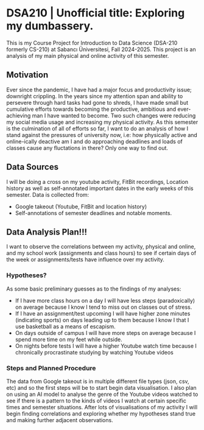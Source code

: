 # DSA210 | Unofficial title: Exploring my dumbassery.

This is my Course Project for Introduction to Data Science (DSA-210 formerly CS-210) at Sabancı Üniversitesi, Fall 2024-2025.
This project is an analysis of my main physical and online activity of this semester.

## Motivation

Ever since the pandemic, I have had a major focus and productivity issue; downright crippling. In the years since my attention span and ability to persevere through hard tasks had gone to shreds, I have made small but cumulative efforts towards becoming the productive, ambitious and ever-achieving man I have wanted to become.
Two such changes were reducing my social media usage and increasing my physical activity. 
As this semester is the culmination of all of efforts so far, I want to do an analysis of how I stand against the pressures of university now, i.e: how physically active and online-ically deactive am I and do approaching deadlines and loads of classes cause any fluctations in there?
Only one way to find out.

## Data Sources

I will be doing a cross on my youtube activity, FitBit recordings, Location history as well as self-annotated important dates in the early weeks of this semester.
Data is collected from:
* Google takeout (Youtube, FitBit and location history)
* Self-annotations of semester deadlines and notable moments.

## Data Analysis Plan!!!
I want to observe the correlations between my activity, physical and online, and my school work (assignments and class hours) to see if certain days of the week or assignments/tests have influence over my activity.

### Hypotheses?
As some basic preliminary guesses as to the findings of my analyses:
* If I have more class hours on a day I will have less steps (paradoxically) on average because I know I tend to miss out on classes out of stress.
* If I have an assignment/test upcoming I will have higher zone minutes (indicating sports) on days leading up to them because I know I that I use basketball as a means of escapism.
* On days outside of campus I will have more steps on average because I spend more time on my feet while outside.
* On nights before tests I will have a higher Youtube watch time because I chronically procrastinate studying by watching Youtube videos

### Steps and Planned Procedure
The data from Google takeout is in multiple different file types (json, csv, etc) and so the first steps will be to start begin data visualisation.
I also plan on using an AI model to analyse the genre of the Youtube videos watched to see if there is a pattern to the kinds of videos I watch at certain specific times and semester situations.
After lots of visualisations of my activity I will begin finding correlations and exploring whether my hypotheses stand true and making further adjacent observations.





